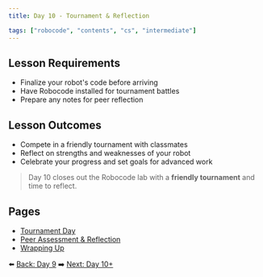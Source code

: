```yaml
---
title: Day 10 - Tournament & Reflection

tags: ["robocode", "contents", "cs", "intermediate"]
---
```


## Lesson Requirements

* Finalize your robot's code before arriving
* Have Robocode installed for tournament battles
* Prepare any notes for peer reflection

## Lesson Outcomes

* Compete in a friendly tournament with classmates
* Reflect on strengths and weaknesses of your robot
* Celebrate your progress and set goals for advanced work

> Day 10 closes out the Robocode lab with a **friendly tournament** and time to reflect.

## Pages
- [Tournament Day](/robocode/Day-10/00_tournament_overview)
- [Peer Assessment & Reflection](/robocode/Day-10/01_peer_reflection)
- [Wrapping Up](/robocode/Day-10/02_wrap_up)

⬅️ [Back: Day 9](/robocode/Day-9/index)
➡️ [Next: Day 10+](/robocode/Day-10+/index)
